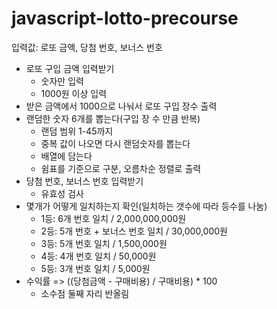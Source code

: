 # javascript-lotto-precourse

입력값: 로또 금액, 당첨 번호, 보너스 번호

-  로또 구입 금액 입력받기
   -  숫자만 입력
   -  1000원 이상 입력
-  받은 금액에서 1000으로 나눠서 로또 구입 장수 출력
-  랜덤한 숫자 6개를 뽑는다(구입 장 수 만큼 반복)
   -  랜덤 범위 1-45까지
   -  중복 값이 나오면 다시 랜덤숫자를 뽑는다
   -  배열에 담는다
   -  쉼표를 기준으로 구분, 오름차순 정렬로 출력
-  당첨 번호, 보너스 번호 입력받기
   -  유효성 검사
-  몇개가 어떻게 일치하는지 확인(일치하는 갯수에 따라 등수를 나눔)
   -  1등: 6개 번호 일치 / 2,000,000,000원
   -  2등: 5개 번호 + 보너스 번호 일치 / 30,000,000원
   -  3등: 5개 번호 일치 / 1,500,000원
   -  4등: 4개 번호 일치 / 50,000원
   -  5등: 3개 번호 일치 / 5,000원
-  수익률 => ((당첨금액 - 구매비용) / 구매비용) \* 100
   -  소수점 둘째 자리 반올림
